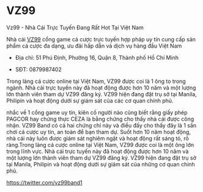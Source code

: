 # VZ99

Vz99  - Nhà Cái Trực Tuyến Đang Rất Hot Tại Việt Nam

Nhà cái [VZ99](https://vz99.band/) cổng game cá cược trực tuyến hợp pháp uy tín cung cấp sản phẩm cá cược đa dạng, ưu đãi hấp dẫn và dịch vụ hàng đầu Việt Nam

- Địa chỉ: 51 Phú Định, Phường 16, Quận 8, Thành phố Hồ Chí Minh

- SĐT: 0879987402

Trong làng cá cược online tại Việt Nam, VZ99 được coi là 1 ông to trong ngành. Nhà cái trực tuyến này đã hoạt động được hơn 10 năm và một lượng lớn thành viên tham dự VZ99 đăng ký. VZ99 hiện đang đặt trụ sở tại Manila, Philipin và hoạt động dưới sự giám sát của các cơ quan chính phủ.

nhắc về 1 cổng game uy tín, kiên cố người nào cũng biết rằng giấy phép PAGCOR hay chứng thực CEZA là bằng chứng cho thấy nhà cái được công nhận. VZ99 Band có cả hai chứng chỉ này và điều đấy cho thấy đây là 1 sân chơi cá cược uy tín, an toàn để bạn tham dự. Suốt hơn 10 năm hoạt động, nhà cái này luôn được giám sát nghiêm ngặt và hoạt động rất sáng tỏ, rõ ràng.Trong làng cá cược online tại Việt Nam, VZ99 được coi là một ông lớn trong lĩnh vực. Nhà cái trực tuyến này đã hoạt động được hơn 10 năm và một lượng lớn thành viên tham dự VZ99 đăng ký. VZ99 hiện đang đặt trụ sở tại Manila, Philipin và hoạt động dưới sự giám sát của những cơ quan chính phủ.

https://twitter.com/vz99band1
